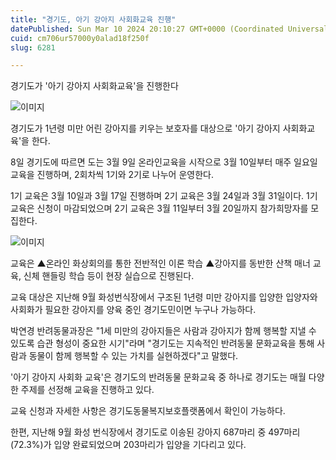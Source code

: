 ```yaml
---
title: "경기도, 아기 강아지 사회화교육 진행"
datePublished: Sun Mar 10 2024 20:10:27 GMT+0000 (Coordinated Universal Time)
cuid: cm706ur57000y0alad18f250f
slug: 6281

---
```



경기도가 '아기 강아지 사회화교육'을 진행한다

![이미지](https://cdn.hashnode.com/res/hashnode/image/upload/v1739260596166/fcdca076-6aa8-4750-bde4-7ab7df1b1989.png)

경기도가 1년령 미만 어린 강아지를 키우는 보호자를 대상으로 '아기 강아지 사회화교육'을 한다.

8일 경기도에 따르면 도는 3월 9일 온라인교육을 시작으로 3월 10일부터 매주 일요일 교육을 진행하며, 2회차씩 1기와 2기로 나누어 운영한다.

1기 교육은 3월 10일과 3월 17일 진행하며 2기 교육은 3월 24일과 3월 31일이다. 1기 교육은 신청이 마감되었으며 2기 교육은 3월 11일부터 3월 20일까지 참가희망자를 모집한다.

![이미지](https://cdn.hashnode.com/res/hashnode/image/upload/v1739260597700/87a5dd8a-de87-4ca4-96e9-8571dadc9db7.jpeg)

교육은 ▲온라인 화상회의를 통한 전반적인 이론 학습 ▲강아지를 동반한 산책 매너 교육, 신체 핸들링 학습 등이 현장 실습으로 진행된다.

교육 대상은 지난해 9월 화성번식장에서 구조된 1년령 미만 강아지를 입양한 입양자와 사회화가 필요한 강아지를 양육 중인 경기도민이면 누구나 가능하다.

박연경 반려동물과장은 "1세 미만의 강아지들은 사람과 강아지가 함께 행복할 지낼 수 있도록 습관 형성이 중요한 시기"라며 "경기도는 지속적인 반려동물 문화교육을 통해 사람과 동물이 함께 행복할 수 있는 가치를 실현하겠다"고 말했다.

'아기 강아지 사회화 교육'은 경기도의 반려동물 문화교육 중 하나로 경기도는 매월 다양한 주제를 선정해 교육을 진행하고 있다.

교육 신청과 자세한 사항은 경기도동물복지보호플랫폼에서 확인이 가능하다.

한편, 지난해 9월 화성 번식장에서 경기도로 이송된 강아지 687마리 중 497마리(72.3%)가 입양 완료되었으며 203마리가 입양을 기다리고 있다.